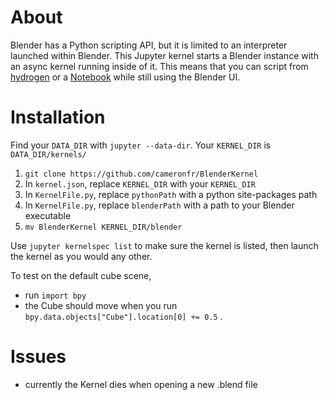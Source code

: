# About

Blender has a Python scripting API, but it is limited to an interpreter launched within Blender. This Jupyter kernel starts a Blender instance with an async kernel running inside of it. This means that you can script from [hydrogen](https://github.com/nteract/hydrogen) or a [Notebook](https://jupyter.org/) while still using the Blender UI.

# Installation

Find your `DATA_DIR` with `jupyter --data-dir`. Your `KERNEL_DIR` is `DATA_DIR/kernels/`

1. `git clone https://github.com/cameronfr/BlenderKernel`
1. In `kernel.json`, replace `KERNEL_DIR` with your `KERNEL_DIR`
2. In `KernelFile.py`, replace `pythonPath` with a python site-packages path
3. In `KernelFile.py`, replace `blenderPath` with a path to your Blender executable
2. `mv BlenderKernel KERNEL_DIR/blender`

Use `jupyter kernelspec list` to make sure the kernel is listed, then launch the kernel as you would any other. 

To test on the default cube scene, 
- run `import bpy`  
- the Cube should move when you run `bpy.data.objects["Cube"].location[0] += 0.5` .

# Issues
- currently the Kernel dies when opening a new .blend file
